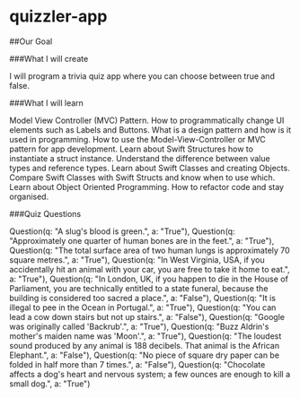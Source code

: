 # quizzler-app
##Our Goal


###What I will create

I will program a trivia quiz app where you can choose between true and false.

###What I will learn

Model View Controller (MVC) Pattern.
How to programmatically change UI elements such as Labels and Buttons.
What is a design pattern and how is it used in programming.
How to use the Model-View-Controller or MVC pattern for app development.
Learn about Swift Structures how to instantiate a struct instance.
Understand the difference between value types and reference types.
Learn about Swift Classes and creating Objects.
Compare Swift Classes with Swift Structs and know when to use which.
Learn about Object Oriented Programming.
How to refactor code and stay organised.

###Quiz Questions

  Question(q: "A slug's blood is green.", a: "True"),
        Question(q: "Approximately one quarter of human bones are in the feet.", a: "True"),
        Question(q: "The total surface area of two human lungs is approximately 70 square metres.", a: "True"),
        Question(q: "In West Virginia, USA, if you accidentally hit an animal with your car, you are free to take it home to eat.", a: "True"),
        Question(q: "In London, UK, if you happen to die in the House of Parliament, you are technically entitled to a state funeral, because the building is considered too sacred a place.", a: "False"),
        Question(q: "It is illegal to pee in the Ocean in Portugal.", a: "True"),
        Question(q: "You can lead a cow down stairs but not up stairs.", a: "False"),
        Question(q: "Google was originally called 'Backrub'.", a: "True"),
        Question(q: "Buzz Aldrin's mother's maiden name was 'Moon'.", a: "True"),
        Question(q: "The loudest sound produced by any animal is 188 decibels. That animal is the African Elephant.", a: "False"),
        Question(q: "No piece of square dry paper can be folded in half more than 7 times.", a: "False"),
        Question(q: "Chocolate affects a dog's heart and nervous system; a few ounces are enough to kill a small dog.", a: "True")
